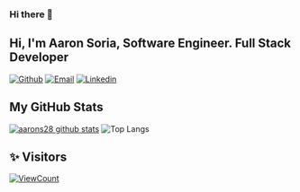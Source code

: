 ### Hi there 👋
<!-- Your title -->
## Hi, I'm Aaron Soria,  Software Engineer. Full Stack Developer 

[![Github](https://img.shields.io/badge/-Github-000?style=flat&logo=Github&logoColor=white)](https://github.com/AaronS28)
[![Email](https://img.shields.io/badge/Gmail-D14836?style=flat-square&logo=gmail&logoColor=white)](mailto:aaroon2895@gmail.com)
[![Linkedin](https://img.shields.io/badge/-Linkedin-blue?style=flat-square&logo=linkedin&logoColor=white&link=https://www.linkedin.com/in/aarons28/)](https://www.linkedin.com/in/aarons28/)
&nbsp;
## My GitHub Stats

[![aarons28 github stats](https://github-readme-stats.vercel.app/api?username=aarons28&show_icons=true&theme=dracula&include_all_commits=true&count_private=true&hide=stars,prs)](https://github.com/anuraghazra/github-readme-stats)
![Top Langs](https://github-readme-stats.vercel.app/api/top-langs/?username=aarons28&count_private=true&theme=dracula&show_icons=true&layout=compact)

## ✨ Visitors
[![ViewCount](https://views.whatilearened.today/views/github/aarons28/ismlhbb.svg?cache=remove)](#)
